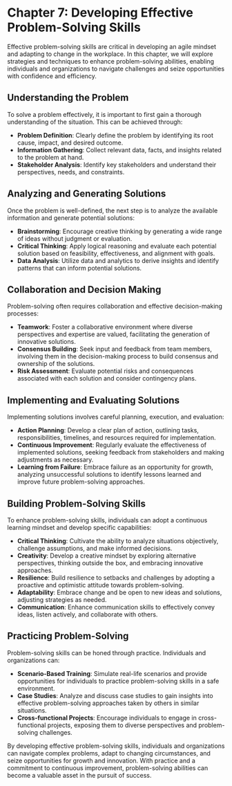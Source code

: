 Chapter 7: Developing Effective Problem-Solving Skills
======================================================

Effective problem-solving skills are critical in developing an agile mindset and adapting to change in the workplace. In this chapter, we will explore strategies and techniques to enhance problem-solving abilities, enabling individuals and organizations to navigate challenges and seize opportunities with confidence and efficiency.

Understanding the Problem
-------------------------

To solve a problem effectively, it is important to first gain a thorough understanding of the situation. This can be achieved through:

* **Problem Definition**: Clearly define the problem by identifying its root cause, impact, and desired outcome.
* **Information Gathering**: Collect relevant data, facts, and insights related to the problem at hand.
* **Stakeholder Analysis**: Identify key stakeholders and understand their perspectives, needs, and constraints.

Analyzing and Generating Solutions
----------------------------------

Once the problem is well-defined, the next step is to analyze the available information and generate potential solutions:

* **Brainstorming**: Encourage creative thinking by generating a wide range of ideas without judgment or evaluation.
* **Critical Thinking**: Apply logical reasoning and evaluate each potential solution based on feasibility, effectiveness, and alignment with goals.
* **Data Analysis**: Utilize data and analytics to derive insights and identify patterns that can inform potential solutions.

Collaboration and Decision Making
---------------------------------

Problem-solving often requires collaboration and effective decision-making processes:

* **Teamwork**: Foster a collaborative environment where diverse perspectives and expertise are valued, facilitating the generation of innovative solutions.
* **Consensus Building**: Seek input and feedback from team members, involving them in the decision-making process to build consensus and ownership of the solutions.
* **Risk Assessment**: Evaluate potential risks and consequences associated with each solution and consider contingency plans.

Implementing and Evaluating Solutions
-------------------------------------

Implementing solutions involves careful planning, execution, and evaluation:

* **Action Planning**: Develop a clear plan of action, outlining tasks, responsibilities, timelines, and resources required for implementation.
* **Continuous Improvement**: Regularly evaluate the effectiveness of implemented solutions, seeking feedback from stakeholders and making adjustments as necessary.
* **Learning from Failure**: Embrace failure as an opportunity for growth, analyzing unsuccessful solutions to identify lessons learned and improve future problem-solving approaches.

Building Problem-Solving Skills
-------------------------------

To enhance problem-solving skills, individuals can adopt a continuous learning mindset and develop specific capabilities:

* **Critical Thinking**: Cultivate the ability to analyze situations objectively, challenge assumptions, and make informed decisions.
* **Creativity**: Develop a creative mindset by exploring alternative perspectives, thinking outside the box, and embracing innovative approaches.
* **Resilience**: Build resilience to setbacks and challenges by adopting a proactive and optimistic attitude towards problem-solving.
* **Adaptability**: Embrace change and be open to new ideas and solutions, adjusting strategies as needed.
* **Communication**: Enhance communication skills to effectively convey ideas, listen actively, and collaborate with others.

Practicing Problem-Solving
--------------------------

Problem-solving skills can be honed through practice. Individuals and organizations can:

* **Scenario-Based Training**: Simulate real-life scenarios and provide opportunities for individuals to practice problem-solving skills in a safe environment.
* **Case Studies**: Analyze and discuss case studies to gain insights into effective problem-solving approaches taken by others in similar situations.
* **Cross-functional Projects**: Encourage individuals to engage in cross-functional projects, exposing them to diverse perspectives and problem-solving challenges.

By developing effective problem-solving skills, individuals and organizations can navigate complex problems, adapt to changing circumstances, and seize opportunities for growth and innovation. With practice and a commitment to continuous improvement, problem-solving abilities can become a valuable asset in the pursuit of success.
